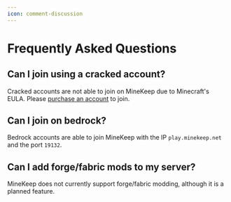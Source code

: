 ```yaml
---
icon: comment-discussion
---
```

# Frequently Asked Questions

## Can I join using a cracked account?
Cracked accounts are not able to join on MineKeep due to Minecraft's EULA.
Please [purchase an account](https://minecraft.net) to join.

## Can I join on bedrock?
Bedrock accounts are able to join MineKeep with the IP `play.minekeep.net` and the port `19132`.

## Can I add forge/fabric mods to my server?
MineKeep does not currently support forge/fabric modding, although it is a planned feature.